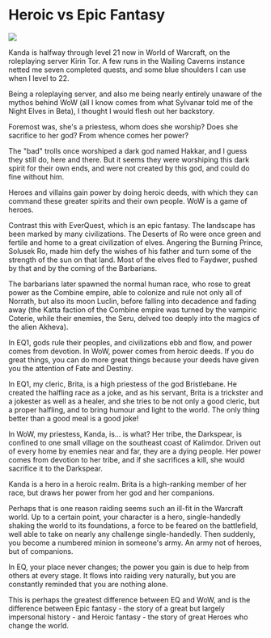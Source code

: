 # Heroic vs Epic Fantasy

![](../images/kanda21.jpg)

Kanda is halfway through level 21 now in World of Warcraft, on the roleplaying server Kirin Tor. A few runs in the Wailing Caverns instance netted me seven completed quests, and some blue shoulders I can use when I level to 22.

Being a roleplaying server, and also me being nearly entirely unaware of the mythos behind WoW (all I know comes from what Sylvanar told me of the Night Elves in Beta), I thought I would flesh out her backstory.

Foremost was, she's a priestess, whom does she worship? Does she sacrifice to her god? From whence comes her power?

The "bad" trolls once worshiped a dark god named Hakkar, and I guess they still do, here and there. But it seems they were worshiping this dark spirit for their own ends, and were not created by this god, and could do fine without him.

Heroes and villains gain power by doing heroic deeds, with which they can command these greater spirits and their own people. WoW is a game of heroes.

Contrast this with EverQuest, which is an epic fantasy. The landscape has been marked by many civilizations. The Deserts of Ro were once green and fertile and home to a great civilization of elves. Angering the Burning Prince, Solusek Ro, made him defy the wishes of his father and turn some of the strength of the sun on that land. Most of the elves fled to Faydwer, pushed by that and by the coming of the Barbarians.

The barbarians later spawned the normal human race, who rose to great power as the Combine empire, able to colonize and rule not only all of Norrath, but also its moon Luclin, before falling into decadence and fading away (the Katta faction of the Combine empire was turned by the vampiric Coterie, while their enemies, the Seru, delved too deeply into the magics of the alien Akheva).

In EQ1, gods rule their peoples, and civilizations ebb and flow, and power comes from devotion. In WoW, power comes from heroic deeds. If you do great things, you can do more great things because your deeds have given you the attention of Fate and Destiny.

In EQ1, my cleric, Brita, is a high priestess of the god Bristlebane. He created the halfling race as a joke, and as his servant, Brita is a trickster and a jokester as well as a healer, and she tries to be not only a good cleric, but a proper halfling, and to bring humour and light to the world. The only thing better than a good meal is a good joke!

In WoW, my priestess, Kanda, is... is what? Her tribe, the Darkspear, is confined to one small village on the southeast coast of Kalimdor. Driven out of every home by enemies near and far, they are a dying people. Her power comes from devotion to her tribe, and if she sacrifices a kill, she would sacrifice it to the Darkspear.

Kanda is a hero in a heroic realm. Brita is a high-ranking member of her race, but draws her power from her god and her companions.

Perhaps that is one reason raiding seems such an ill-fit in the Warcraft world. Up to a certain point, your character is a hero, single-handedly shaking the world to its foundations, a force to be feared on the battlefield, well able to take on nearly any challenge single-handedly. Then suddenly, you become a numbered minion in someone's army. An army not of heroes, but of companions.

In EQ, your place never changes; the power you gain is due to help from others at every stage. It flows into raiding very naturally, but you are constantly reminded that you are nothing alone.

This is perhaps the greatest difference between EQ and WoW, and is the difference between Epic fantasy - the story of a great but largely impersonal history - and Heroic fantasy - the story of great Heroes who change the world.
